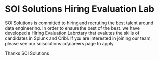 # SOI Solutions Hiring Evaluation Lab
SOI Solutions is committed to hiring and recruting the best talent around data engineering. In order to ensure the best of the best, we have developed a Hiring Evaluation Labrotary that evalutes the skills of candidates in Splunk and Cribl. If you are interested in joining our team, please see our soisolutions.co\careers page to apply. 

Thanks
SOI Solutions
